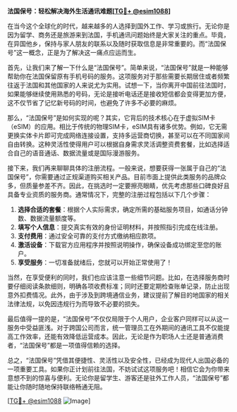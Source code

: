 **法国保号：轻松解决海外生活通讯难题[[TG💪+ @esim1088](https://t.me/s/esim1088)]**

在当今这个全球化的时代，越来越多的人选择到国外工作、学习或旅行。无论你是因为留学、商务还是旅游来到法国，手机通讯问题始终是大家关注的重点。毕竟，在异国他乡，保持与家人朋友的联系以及随时获取信息是非常重要的。而“法国保号”这一概念，正是为了解决这一痛点应运而生。

首先，让我们来了解一下什么是“法国保号”。简单来说，“法国保号”就是一种能够帮助你在法国保留原有手机号码的服务。这项服务对于那些需要长期居住或者频繁往返于法国和其他国家的人来说尤为实用。试想一下，当你离开中国前往法国时，如果能够继续使用熟悉的号码，无论是接听电话还是接收短信都会变得更加方便，这不仅节省了记忆新号码的时间，也避免了许多不必要的麻烦。

那么，“法国保号”是如何实现的呢？其实，它背后的技术核心在于虚拟SIM卡（eSIM）的应用。相比于传统的物理SIM卡，eSIM具有诸多优势。例如，它无需更换实体卡片即可完成网络连接设置，支持多运营商切换，甚至可以在不同国家间自由转换。这种灵活性使得用户可以根据自身需求灵活调整资费套餐，比如选择适合自己的语音通话、数据流量或是国际漫游服务。

接下来，我们再来聊聊具体的注册流程。一般来说，想要获得一张属于自己的“法国保号”，你需要通过正规渠道购买相关产品。目前市面上提供此类服务的品牌众多，但质量参差不齐。因此，在挑选时一定要擦亮眼睛，优先考虑那些口碑良好且具备专业资质的服务商。通常情况下，完整的注册过程包括以下几个步骤：

1. **选择合适的套餐**：根据个人实际需求，确定所需的基础服务项目，如通话分钟数、数据流量额度等。
2. **填写个人信息**：提交真实有效的身份证明材料，并按照指引完成在线注册。
3. **支付费用**：通过安全可靠的支付方式缴纳相应款项。
4. **激活设备**：下载官方应用程序并按照说明操作，确保设备成功绑定至您的账户。
5. **享受服务**：一切准备就绪后，您就可以开始正常使用了！

当然，在享受便利的同时，我们也应该注意一些细节问题。比如，在选择服务商时要仔细阅读条款细则，明确各项收费标准；同时还要定期检查账单记录，防止出现意外扣费情况。此外，由于涉及到跨境通信业务，建议提前了解目的地国家的相关法律法规，以免因违规行为而导致不必要的损失。

最后值得一提的是，“法国保号”不仅仅局限于个人用户，企业客户同样可以从这一服务中受益匪浅。对于跨国公司而言，统一管理员工在外期间的通讯工具不仅能提高工作效率，还能有效降低运营成本。因此，无论是作为职场人士还是普通消费者，“法国保号”都是一项值得信赖的选择。

总之，“法国保号”凭借其便捷性、灵活性以及安全性，已经成为现代人出国必备的一项重要工具。如果你正计划前往法国，不妨试试这项服务吧！相信它会为你带来意想不到的惊喜与便利。无论你是留学生、游客还是驻外工作人员，“法国保号”都能让你随时随地保持联络畅通无阻。

[[TG💪+ @esim1088](https://t.me/s/esim1088) ![Image](https://i.postimg.cc/4NQfJmqS/Snipaste-2025-05-13-00-14-12.png)]